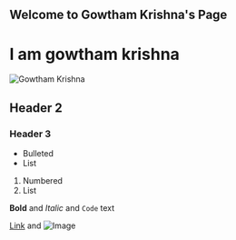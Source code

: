 ## Welcome to Gowtham Krishna's Page

# I am gowtham krishna
![Gowtham Krishna](https://user-images.githubusercontent.com/80963291/120062962-710eaa00-c082-11eb-99cf-6c4668047d80.jpg)

## Header 2
### Header 3

- Bulleted
- List

1. Numbered
2. List

**Bold** and _Italic_ and `Code` text

[Link](url) and ![Image](src)
``` 
